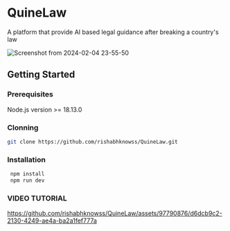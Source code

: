 # QuineLaw

A platform that provide AI based legal guidance after breaking a country's law 

![Screenshot from 2024-02-04 23-55-50](https://github.com/rishabhknowss/QuineLaw/assets/97790876/4b9ede98-6dac-402b-bbc6-e16dec5384e6)

## Getting Started 

### Prerequisites

Node.js version >= 18.13.0


### Clonning

```bash
git clone https://github.com/rishabhknowss/QuineLaw.git
```

### Installation

```bash 
 npm install
 npm run dev
 ```
### VIDEO TUTORIAL 

https://github.com/rishabhknowss/QuineLaw/assets/97790876/d6dcb9c2-2130-4249-ae4a-ba2a1fef777a

